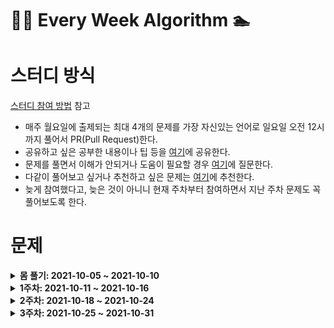 # 🏊‍♀️ Every Week Algorithm 🏊‍

# 스터디 방식

[스터디 참여 방법](https://github.com/Let-s-Happy-Study/algorithm-study/wiki/%F0%9F%91%A8%E2%80%8D%F0%9F%91%A6%E2%80%8D%F0%9F%91%A6-%EC%8A%A4%ED%84%B0%EB%94%94-%EC%B0%B8%EC%97%AC-%EB%B0%A9%EB%B2%95-%EB%B0%8F-%EA%B7%9C%EC%B9%99) 참고

- 매주 월요일에 출제되는 최대 4개의 문제를 가장 자신있는 언어로 일요일 오전 12시까지 풀어서 PR(Pull Request)한다.
- 공유하고 싶은 공부한 내용이나 팁 등을 [여기](https://github.com/Let-s-Happy-Study/algorithm-study/discussions/categories/%EA%B0%9C%EB%85%90-%EC%A0%95%EB%A6%AC-%ED%8C%81)에 공유한다.
- 문제를 풀면서 이해가 안되거나 도움이 필요할 경우 [여기](https://github.com/Let-s-Happy-Study/algorithm-study/discussions/categories/q-a)에 질문한다.
- 다같이 풀어보고 싶거나 추천하고 싶은 문제는 [여기](https://github.com/Let-s-Happy-Study/algorithm-study/discussions/categories/q-a)에 추천한다.
- 늦게 참여했다고, 늦은 것이 아니니 현재 주차부터 참여하면서 지난 주차 문제도 꼭 풀어보도록 한다.

# 문제

<details markdown="1">
<summary><strong>몸 풀기: 2021-10-05 ~ 2021-10-10</summary></strong>

<br/>

|                               문제번호                                |                                             문제이름                                              | 문제유형 |                난이도                 |
| :-------------------------------------------------------------------: | :-----------------------------------------------------------------------------------------------: | :------: | :-----------------------------------: |
|              [1](https://leetcode.com/problems/two-sum/)              |                         Two Sum                         |  Array   | <span style="color:green">Easy</span> |
| [121](https://leetcode.com/problems/best-time-to-buy-and-sell-stock/) | Best Time to Buy and Sell Stock |  Array   | <span style="color:green">Easy</span> |

</details>

<details markdown="1">
<summary><strong>1주차: 2021-10-11 ~ 2021-10-16</summary></strong>

<br/>

|                         문제번호                          |                                 문제이름                                  |      문제유형       |                       난이도                       |
| :-------------------------------------------------------: | :-----------------------------------------------------------------------: | :-----------------: | :------------------------------------------------: |
| [217](https://leetcode.com/problems/contains-duplicate/)  |  Contains Duplicate  |        Array        |       <span style="color:green">Easy</span>        |
| [371](https://leetcode.com/problems/sum-of-two-integers/) | Sum of Two Integers |       Binary        | <span style="color:rgb(239, 108, 0)">Medium</span> |
|   [70](https://leetcode.com/problems/climbing-stairs/)    |     Climbing Stairs     | Dynamic Programming |       <span style="color:green;">Easy</span>       |

</details>

<details markdown="1">
<summary><strong>2주차: 2021-10-18 ~ 2021-10-24</summary></strong>

<br/>

|                         문제번호                          |                                 문제이름                                  |      문제유형       |                       난이도                       |
| :-------------------------------------------------------: | :-----------------------------------------------------------------------: | :-----------------: | :------------------------------------------------: |
| [322](https://leetcode.com/problems/coin-change/)  |  Coin Change  |        Dynamic Programming        |       <span style="color:rgb(239, 108, 0)">Medium</span>        |
| [133](https://leetcode.com/problems/clone-graph/) | Clone Graph |       Graph        | <span style="color:rgb(239, 108, 0)">Medium</span> |
|   [206](https://leetcode.com/problems/reverse-linked-list/)    |     Reverse Linked List     | Linked List |       <span style="color:green;">Easy</span>       |
|   [104](https://leetcode.com/problems/maximum-depth-of-binary-tree/)    |     Maximum Depth of Binary Tree     | Tree |       <span style="color:green;">Easy</span>       |
</details>

<details markdown="1">
<summary><strong>3주차: 2021-10-25 ~ 2021-10-31</summary></strong>

<br/>

|                         문제번호                          |                                 문제이름                                  |      문제유형       |                       난이도                       |
| :-------------------------------------------------------: | :-----------------------------------------------------------------------: | :-----------------: | :------------------------------------------------: |
| [238](https://leetcode.com/problems/product-of-array-except-self/)  |  Product of Array Except Self  |        Array        |       Medium        |
| [191](https://leetcode.com/problems/number-of-1-bits/)  |  Number of 1 Bits  |        Binary        |       Easy       |
| [300](https://leetcode.com/problems/longest-increasing-subsequence/)  |  Longest Increasing Subsequence  |        Dynamic Programming        |       Medium       |
| [3](https://leetcode.com/problems/longest-substring-without-repeating-characters/)  |  Longest Substring Without Repeating Characters  |        String        |       Medium       |
</details>
